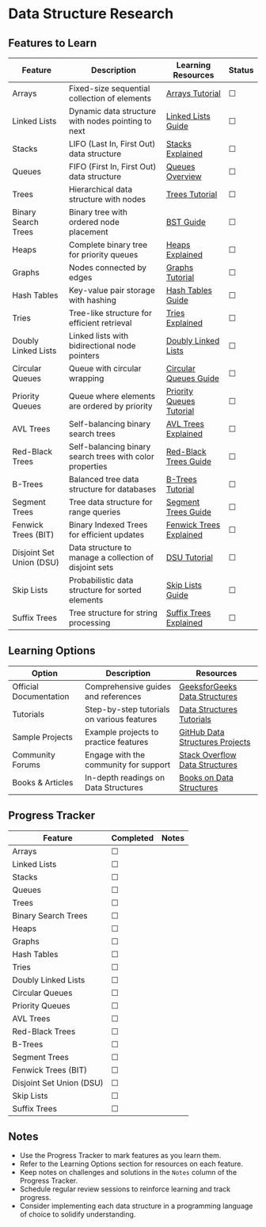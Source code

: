 # Data Structure Research

## Features to Learn

| Feature                | Description                                        | Learning Resources                                                                                  | Status |
|------------------------|----------------------------------------------------|-----------------------------------------------------------------------------------------------------|--------|
| Arrays                 | Fixed-size sequential collection of elements       | [Arrays Tutorial](https://www.geeksforgeeks.org/array-data-structure/)                              | ☐      |
| Linked Lists           | Dynamic data structure with nodes pointing to next | [Linked Lists Guide](https://www.geeksforgeeks.org/data-structures/linked-list/)                     | ☐      |
| Stacks                 | LIFO (Last In, First Out) data structure           | [Stacks Explained](https://www.geeksforgeeks.org/stack-data-structure/)                             | ☐      |
| Queues                 | FIFO (First In, First Out) data structure          | [Queues Overview](https://www.geeksforgeeks.org/queue-data-structure/)                             | ☐      |
| Trees                  | Hierarchical data structure with nodes             | [Trees Tutorial](https://www.geeksforgeeks.org/binary-tree-data-structure/)                        | ☐      |
| Binary Search Trees    | Binary tree with ordered node placement            | [BST Guide](https://www.geeksforgeeks.org/binary-search-tree-data-structure/)                       | ☐      |
| Heaps                  | Complete binary tree for priority queues            | [Heaps Explained](https://www.geeksforgeeks.org/heap-data-structure/)                              | ☐      |
| Graphs                 | Nodes connected by edges                            | [Graphs Tutorial](https://www.geeksforgeeks.org/graph-data-structure-and-algorithms/)               | ☐      |
| Hash Tables            | Key-value pair storage with hashing                | [Hash Tables Guide](https://www.geeksforgeeks.org/hashing-data-structure/)                         | ☐      |
| Tries                  | Tree-like structure for efficient retrieval        | [Tries Explained](https://www.geeksforgeeks.org/trie-insert-and-search/)                           | ☐      |
| Doubly Linked Lists    | Linked lists with bidirectional node pointers      | [Doubly Linked Lists](https://www.geeksforgeeks.org/doubly-linked-list/)                           | ☐      |
| Circular Queues        | Queue with circular wrapping                        | [Circular Queues Guide](https://www.geeksforgeeks.org/circular-queue-set-1-introduction-array-implementation/) | ☐      |
| Priority Queues        | Queue where elements are ordered by priority        | [Priority Queues Tutorial](https://www.geeksforgeeks.org/priority-queue-set-1-introduction/)         | ☐      |
| AVL Trees              | Self-balancing binary search trees                  | [AVL Trees Explained](https://www.geeksforgeeks.org/avl-tree-set-1-insertion/)                      | ☐      |
| Red-Black Trees        | Self-balancing binary search trees with color properties | [Red-Black Trees Guide](https://www.geeksforgeeks.org/red-black-tree-set-1-introduction-2/)          | ☐      |
| B-Trees                | Balanced tree data structure for databases         | [B-Trees Tutorial](https://www.geeksforgeeks.org/b-tree-set-1-introduction-2/)                      | ☐      |
| Segment Trees          | Tree data structure for range queries               | [Segment Trees Guide](https://www.geeksforgeeks.org/segment-tree-set-1-sum-of-given-range/)        | ☐      |
| Fenwick Trees (BIT)    | Binary Indexed Trees for efficient updates          | [Fenwick Trees Explained](https://www.geeksforgeeks.org/binary-indexed-tree-or-fenwick-tree/)        | ☐      |
| Disjoint Set Union (DSU)| Data structure to manage a collection of disjoint sets | [DSU Tutorial](https://www.geeksforgeeks.org/disjoint-set-data-structures/)                        | ☐      |
| Skip Lists             | Probabilistic data structure for sorted elements    | [Skip Lists Guide](https://www.geeksforgeeks.org/skip-list/)                                       | ☐      |
| Suffix Trees           | Tree structure for string processing                | [Suffix Trees Explained](https://www.geeksforgeeks.org/suffix-tree-application-3/)                  | ☐      |

## Learning Options

| Option                 | Description                                  | Resources                                                      |
|------------------------|----------------------------------------------|----------------------------------------------------------------|
| Official Documentation | Comprehensive guides and references          | [GeeksforGeeks Data Structures](https://www.geeksforgeeks.org/data-structures/) |
| Tutorials              | Step-by-step tutorials on various features   | [Data Structures Tutorials](https://www.tutorialspoint.com/data_structures_algorithms/index.htm) |
| Sample Projects        | Example projects to practice features        | [GitHub Data Structures Projects](https://github.com/search?q=data+structures+projects) |
| Community Forums       | Engage with the community for support        | [Stack Overflow Data Structures](https://stackoverflow.com/questions/tagged/data-structures) |
| Books & Articles       | In-depth readings on Data Structures          | [Books on Data Structures](https://www.amazon.com/s?k=data+structures+books) |

## Progress Tracker

| Feature                | Completed | Notes                                 |
|------------------------|-----------|---------------------------------------|
| Arrays                 | ☐         |                                       |
| Linked Lists           | ☐         |                                       |
| Stacks                 | ☐         |                                       |
| Queues                 | ☐         |                                       |
| Trees                  | ☐         |                                       |
| Binary Search Trees    | ☐         |                                       |
| Heaps                  | ☐         |                                       |
| Graphs                 | ☐         |                                       |
| Hash Tables            | ☐         |                                       |
| Tries                  | ☐         |                                       |
| Doubly Linked Lists    | ☐         |                                       |
| Circular Queues        | ☐         |                                       |
| Priority Queues        | ☐         |                                       |
| AVL Trees              | ☐         |                                       |
| Red-Black Trees        | ☐         |                                       |
| B-Trees                | ☐         |                                       |
| Segment Trees          | ☐         |                                       |
| Fenwick Trees (BIT)    | ☐         |                                       |
| Disjoint Set Union (DSU)| ☐        |                                       |
| Skip Lists             | ☐         |                                       |
| Suffix Trees           | ☐         |                                       |

## Notes

- Use the Progress Tracker to mark features as you learn them.
- Refer to the Learning Options section for resources on each feature.
- Keep notes on challenges and solutions in the `Notes` column of the Progress Tracker.
- Schedule regular review sessions to reinforce learning and track progress.
- Consider implementing each data structure in a programming language of choice to solidify understanding.
